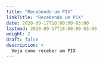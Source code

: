 ```yaml
---
title: "Recebendo um PIX"
linkTitle: "Recebendo um PIX"
date: 2020-09-17T18:00:00-03:00
lastmod: 2020-09-17T18:00:00-03:00
weight: 2
draft: false
description: >
  Veja como receber um PIX
---
```


